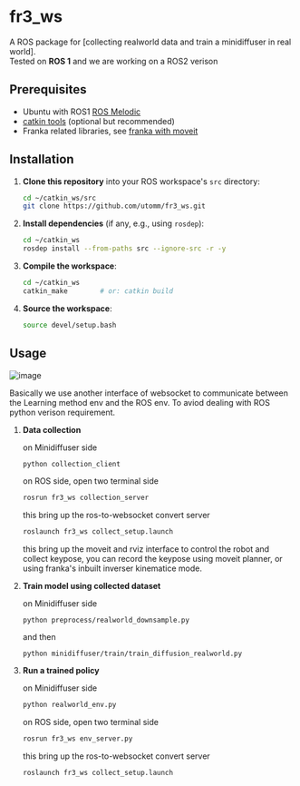 # fr3_ws

A ROS package for [collecting realworld data and train a minidiffuser in real world].  
Tested on **ROS 1** and we are working on a ROS2 verison

## Prerequisites

- Ubuntu with ROS1 [ROS Melodic](http://wiki.ros.org/melodic/Installation/Ubuntu)
- [catkin tools](https://catkin-tools.readthedocs.io/en/latest/installing.html) (optional but recommended)
- Franka related libraries, see [franka with moveit](https://github.com/utomm/fr3_moveit_config)

## Installation

1. **Clone this repository** into your ROS workspace's `src` directory:

    ```bash
    cd ~/catkin_ws/src
    git clone https://github.com/utomm/fr3_ws.git
    ```

2. **Install dependencies** (if any, e.g., using `rosdep`):

    ```bash
    cd ~/catkin_ws
    rosdep install --from-paths src --ignore-src -r -y
    ```

3. **Compile the workspace**:

    ```bash
    cd ~/catkin_ws
    catkin_make        # or: catkin build
    ```

4. **Source the workspace**:

    ```bash
    source devel/setup.bash
    ```

## Usage

![image](https://github.com/user-attachments/assets/782dcc30-1946-4fb7-828e-4c47a35311a7)


Basically we use another interface of websocket to communicate between the Learning method env and the ROS env. To aviod dealing with ROS python verison requirement.

1. **Data collection**

   on Minidiffuser side

    ```bash
    python collection_client
    ```

    on ROS side, open two terminal side

    ```bash
    rosrun fr3_ws collection_server
    ```

    this bring up the ros-to-websocket convert server

    ```bash
    roslaunch fr3_ws collect_setup.launch
    ```

    this bring up the moveit and rviz interface to control the robot and collect keypose, you can record the keypose using moveit planner, or using franka's inbuilt inverser kinematice mode.

2. **Train model using collected dataset**

   on Minidiffuser side

   `python preprocess/realworld_downsample.py`

   and then
   
   `python minidiffuser/train/train_diffusion_realworld.py`
   

4. **Run a trained policy**

   on Minidiffuser side

    ```bash
    python realworld_env.py
    ```

    on ROS side, open two terminal side

    ```bash
    rosrun fr3_ws env_server.py
    ```

    this bring up the ros-to-websocket convert server

    ```bash
    roslaunch fr3_ws collect_setup.launch
    ```

